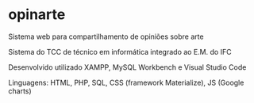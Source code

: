 # opinarte
Sistema web para compartilhamento de opiniões sobre arte

Sistema do TCC de técnico em informática integrado ao E.M. do IFC

Desenvolvido utilizado XAMPP, MySQL Workbench e Visual Studio Code

Linguagens: HTML, PHP, SQL, CSS (framework Materialize), JS (Google charts)
